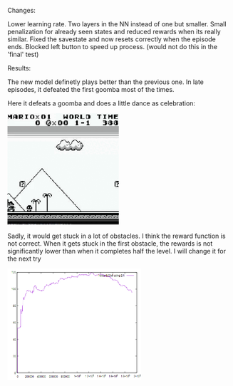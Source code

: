 Changes:

Lower learning rate.
Two layers in the NN instead of one but smaller.
Small penalization for already seen states and reduced rewards when its really similar.
Fixed the savestate and now resets correctly when the episode ends.
Blocked left button to speed up process. (would not do this in the 'final' test)

Results:

The new model definetly plays better than the previous one. In late episodes, it defeated the first goomba most of the times.

Here it defeats a goomba and does a little dance as celebration:

<img src="/media/defeat_and_dance.gif" width="250" height="250"/>

Sadly, it would get stuck in a lot of obstacles. I think the reward function is not correct. When it gets stuck in the first obstacle, the rewards is not significantly lower than when it completes half the level. I will change it for the next try


<img src="/media/rewards2.png" width="300" height="250"/>

